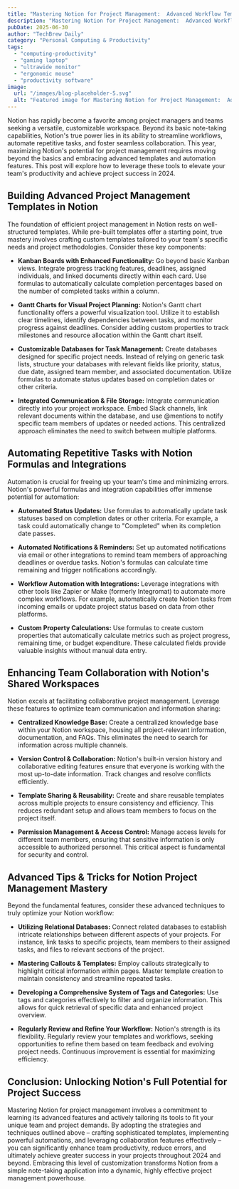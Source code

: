 ```yaml
---
title: "Mastering Notion for Project Management:  Advanced Workflow Templates & Automation for Enhanced Team Collaboration in 2024"
description: "Mastering Notion for Project Management:  Advanced Workflow Templates & Automation for Enhanced Team Collaboration in 2024"
pubDate: 2025-06-30
author: "TechBrew Daily"
category: "Personal Computing & Productivity"
tags:
  - "computing-productivity"
  - "gaming laptop"
  - "ultrawide monitor"
  - "ergonomic mouse"
  - "productivity software"
image:
  url: "/images/blog-placeholder-5.svg"
  alt: "Featured image for Mastering Notion for Project Management:  Advanced Workflow Templates & Automation for Enhanced Team Collaboration in 2024"
---
```


Notion has rapidly become a favorite among project managers and teams seeking a versatile, customizable workspace.  Beyond its basic note-taking capabilities, Notion's true power lies in its ability to streamline workflows, automate repetitive tasks, and foster seamless collaboration.  This year, maximizing Notion's potential for project management requires moving beyond the basics and embracing advanced templates and automation features. This post will explore how to leverage these tools to elevate your team's productivity and achieve project success in 2024.


## Building Advanced Project Management Templates in Notion

The foundation of efficient project management in Notion rests on well-structured templates. While pre-built templates offer a starting point, true mastery involves crafting custom templates tailored to your team's specific needs and project methodologies.  Consider these key components:

* **Kanban Boards with Enhanced Functionality:** Go beyond basic Kanban views. Integrate progress tracking features, deadlines, assigned individuals, and linked documents directly within each card.  Use formulas to automatically calculate completion percentages based on the number of completed tasks within a column.

* **Gantt Charts for Visual Project Planning:** Notion's Gantt chart functionality offers a powerful visualization tool.  Utilize it to establish clear timelines, identify dependencies between tasks, and monitor progress against deadlines. Consider adding custom properties to track milestones and resource allocation within the Gantt chart itself.

* **Customizable Databases for Task Management:** Create databases designed for specific project needs. Instead of relying on generic task lists, structure your databases with relevant fields like priority, status, due date, assigned team member, and associated documentation. Utilize formulas to automate status updates based on completion dates or other criteria.

* **Integrated Communication & File Storage:** Integrate communication directly into your project workspace.  Embed Slack channels, link relevant documents within the database, and use @mentions to notify specific team members of updates or needed actions.  This centralized approach eliminates the need to switch between multiple platforms.


## Automating Repetitive Tasks with Notion Formulas and Integrations

Automation is crucial for freeing up your team's time and minimizing errors.  Notion's powerful formulas and integration capabilities offer immense potential for automation:

* **Automated Status Updates:** Use formulas to automatically update task statuses based on completion dates or other criteria. For example, a task could automatically change to "Completed" when its completion date passes.

* **Automated Notifications & Reminders:** Set up automated notifications via email or other integrations to remind team members of approaching deadlines or overdue tasks.  Notion's formulas can calculate time remaining and trigger notifications accordingly.

* **Workflow Automation with Integrations:** Leverage integrations with other tools like Zapier or Make (formerly Integromat) to automate more complex workflows.  For example, automatically create Notion tasks from incoming emails or update project status based on data from other platforms.

* **Custom Property Calculations:** Use formulas to create custom properties that automatically calculate metrics such as project progress, remaining time, or budget expenditure.  These calculated fields provide valuable insights without manual data entry.


## Enhancing Team Collaboration with Notion's Shared Workspaces

Notion excels at facilitating collaborative project management.  Leverage these features to optimize team communication and information sharing:

* **Centralized Knowledge Base:** Create a centralized knowledge base within your Notion workspace, housing all project-relevant information, documentation, and FAQs.  This eliminates the need to search for information across multiple channels.

* **Version Control & Collaboration:** Notion's built-in version history and collaborative editing features ensure that everyone is working with the most up-to-date information.  Track changes and resolve conflicts efficiently.

* **Template Sharing & Reusability:** Create and share reusable templates across multiple projects to ensure consistency and efficiency. This reduces redundant setup and allows team members to focus on the project itself.

* **Permission Management & Access Control:**  Manage access levels for different team members, ensuring that sensitive information is only accessible to authorized personnel. This critical aspect is fundamental for security and control.


## Advanced Tips & Tricks for Notion Project Management Mastery

Beyond the fundamental features, consider these advanced techniques to truly optimize your Notion workflow:

* **Utilizing Relational Databases:** Connect related databases to establish intricate relationships between different aspects of your projects.  For instance, link tasks to specific projects, team members to their assigned tasks, and files to relevant sections of the project.

* **Mastering Callouts & Templates:**  Employ callouts strategically to highlight critical information within pages. Master template creation to maintain consistency and streamline repeated tasks.

* **Developing a Comprehensive System of Tags and Categories:** Use tags and categories effectively to filter and organize information.  This allows for quick retrieval of specific data and enhanced project overview.

* **Regularly Review and Refine Your Workflow:**  Notion's strength is its flexibility.  Regularly review your templates and workflows, seeking opportunities to refine them based on team feedback and evolving project needs.  Continuous improvement is essential for maximizing efficiency.


## Conclusion:  Unlocking Notion's Full Potential for Project Success

Mastering Notion for project management involves a commitment to learning its advanced features and actively tailoring its tools to fit your unique team and project demands. By adopting the strategies and techniques outlined above – crafting sophisticated templates, implementing powerful automations, and leveraging collaboration features effectively – you can significantly enhance team productivity, reduce errors, and ultimately achieve greater success in your projects throughout 2024 and beyond.  Embracing this level of customization transforms Notion from a simple note-taking application into a dynamic, highly effective project management powerhouse.